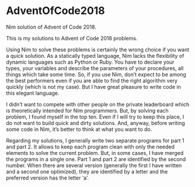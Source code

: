 # AdventOfCode2018
Nim solution of Advent of Code 2018.

This is my solutions to Advent of Code 2018 problems.

Using Nim to solve these problems is certainly the wrong choice if you want a quick solution. As a statically typed language, Nim lacks the flexibility of dynamic languages such as Python or Ruby. You have to declare your types, your variables and describe the parameters of your procedures, all things which take some time. So, if you use Nim, don’t expect to be among the best performers even if you are able to find the right algorithm very quickly (which is not my case). But I have great pleasure to write code in this elegant language. 

I didn’t want to compete with other people on the private leaderboard which is theoretically intended for Nim programmers. But, by solving each problem, I found myself in the top ten. Even if I will try to keep this place, I do not want to build quick and dirty solutions. And, anyway, before writing some code in Nim, it’s better to think at what you want to do.

Regarding my solutions, I generally write two separate programs for part 1 and part 2. It allows to keep each program clean with only the needed elements to solve the current problem. But, in some cases, I have merged the programs in a single one. Part 1 and part 2 are identified by the second number. When there are several version (generally the first I have written and a second one optimized), they are identified by a letter and the preferred version has the letter ‘a’.
